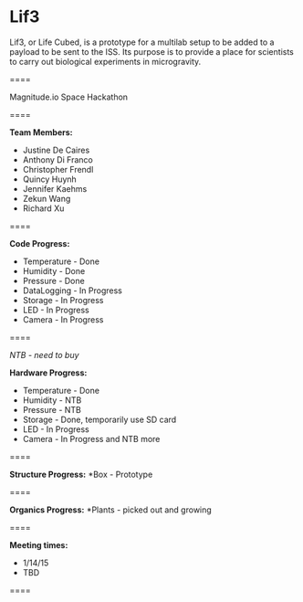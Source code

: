 Lif3
====

Lif3, or Life Cubed, is a prototype for a multilab setup to be added to a payload to be sent to the ISS.
Its purpose is to provide a place for scientists to carry out biological experiments in microgravity.

====

Magnitude.io Space Hackathon

====

**Team Members:**

- Justine De Caires
- Anthony Di Franco
- Christopher Frendl
- Quincy Huynh
- Jennifer Kaehms
- Zekun Wang
- Richard Xu

====

**Code Progress:**
* Temperature - Done
* Humidity - Done
* Pressure - Done
* DataLogging - In Progress
* Storage - In Progress
* LED - In Progress
* Camera - In Progress

====

*NTB - need to buy*

**Hardware Progress:**
* Temperature - Done 
* Humidity - NTB
* Pressure - NTB
* Storage - Done, temporarily use SD card
* LED - In Progress
* Camera - In Progress and NTB more

====

**Structure Progress:**
*Box - Prototype

====

**Organics Progress:**
*Plants - picked out and growing

====

**Meeting times:**
- 1/14/15
- TBD

====

